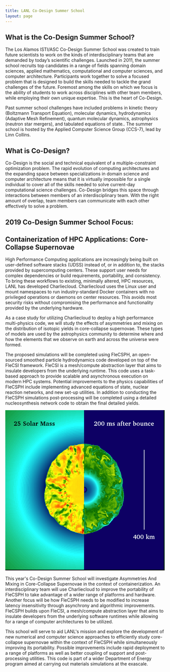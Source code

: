 ```yaml
---
title: LANL Co-Design Summer School
layout: page
---
```


## What is the Co-Design Summer School?

The Los Alamos ISTI/ASC Co-Design Summer School was created to train future scientists to work on the kinds of interdisciplinary teams that are demanded by today’s scientific challenges. Launched in 2011, the summer school recruits top candidates in a range of fields spanning domain sciences, applied mathematics, computational and computer sciences, and computer architecture. Participants work together to solve a focused problem that is designed to build the skills needed to tackle the grand challenges of the future. Foremost among the skills on which we focus is the ability of students to work across disciplines with other team members, while employing their own unique expertise. This is the heart of Co-Design.

 Past summer school challenges have included problems in kinetic theory (Boltzmann Transport Equation), molecular dynamics, hydrodynamics (Adaptive Mesh Refinement), quantum molecular dynamics, astrophysics (neutron star mergers), and tabulated equations of state..  The summer school is hosted by the Applied Computer Science Group (CCS-7), lead by Linn Collins.

## What is Co-Design?

Co-Design is the social and technical equivalent of a multiple-constraint optimization problem.  The rapid evolution of computing architectures and the expanding space between specializations in domain science and computer architecture means that it is virtually impossible for a single individual to cover all of the skills needed to solve current-day computational science challenges.  Co-Design bridges this space through interactions between members of an interdisciplinary team.  With the right amount of overlap, team members can communicate with each other effectively to solve a problem.

## 2019 Co-Design Summer School Focus:

## Containerization of HPC Applications: Core-Collapse Supernovae

High Performance Computing applications are increasingly being built on user-defined software stacks (UDSS) instead of, or in addition to, the stacks provided by supercomputing centers. These support user needs for complex dependencies or build requirements, portability, and consistency. To bring these workflows to existing, minimally altered, HPC resources, LANL has developed Charliecloud. Charliecloud uses the Linux user and mount namespaces to run industry-standard Docker containers with no privileged operations or daemons on center resources. This avoids most security risks without compromising the performance and functionality provided by the underlying hardware.

As a case study for utilizing Charliecloud to deploy a high performance multi-physics code, we will study the effects of asymmetries and mixing on the distribution of isotopic yields in core-collapse supernovae.  These types of models are used by the astrophysics community to determine where and how the elements that we observe on earth and across the universe were formed.

The proposed simulations will be completed using FleCSPH,  an open-sourced smoothed particle hydrodynamics code developed on top of the FleCSI framework.  FleCSI is a mesh/compute abstraction layer that aims to insulate developers from the underlying runtime.  This code uses a task-based approach to provide scalable and asynchronous execution on modern HPC systems. Potential improvements to the physics capabilities of FleCSPH include implementing advanced equations of state, nuclear reaction networks, and new set-up utilities.   In addition to conducting the FleCSPH simulations post-processing will  be completed using a detailed nucleosynthesis network code to obtain the final detailed yields. 

 ![A simulation of the onset of a core-collapse supernovae in a 25 solar mass star at 200ms after core bounce.  Credit: Josh Dolence](images/Dolence_CCSN.png)

This year's Co-Design Summer School will investigate Asymmetries And Mixing in Core-Collapse Supernovae in the context of containerization. An interdisciplinary team will use Charliecloud to improve the portability of FleCSPH to take advantage of a wider range of platforms and hardware. Another focus will be how FleCSPH needs to be modified to increase latency insensitivity through asynchrony and algorithmic improvements. FleCSPH builds upon FleCSI, a mesh/compute abstraction layer that aims to insulate developers from the underlying software runtimes while allowing for a range of computer architectures to be utilized.

This school will serve to aid LANL's mission and explore the development of new numerical and computer science approaches to efficiently study core-collapse supernovae within the context of FleCSPH while simultaneously improving its portability. Possible improvements include rapid deployment to a range of platforms as well as better coupling of support and post-processing utilities. This code is part of a wider Department of Energy program aimed at carrying out materials simulations at the exascale.
